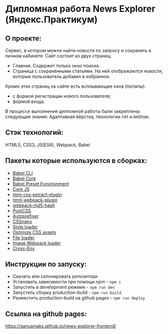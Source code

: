 # Дипломная работа News Explorer (Яндекс.Практикум)

## О проекте:
Cервис, в котором можно найти новости по запросу и сохранить в личном кабинете.
Сайт состоит из двух страниц:
* Главная. Содержит только окно поиска.
* Страница с сохранёнными статьями. На ней отображаются новости, которые пользователь добавил в избранное.

Кроме этих страниц на сайте есть всплывающие окна (попапы):
* с формой регистрации нового пользователя;
* формой входа.

В процессе выполнения дипломной работы были закреплены следующие знания: Адаптивная вёрстка, технологии гит и вебпак.

## Стэк технологий:
HTML5, CSS3, JS(ES6), Webpack, Babel

## Пакеты которые используются в сборках:
- [Babel CLI](https://babeljs.io/docs/en/babel-cli#docsNav)
- [Babel Core](https://babeljs.io/docs/en/babel-core)
- [Babel Preset Evnvironment](https://babeljs.io/docs/en/babel-preset-env#docsNav)
- [Сore JS](https://github.com/zloirock/core-js#readme)
- [mini-css-extract-plugin](https://www.npmjs.com/package/mini-css-extract-plugin)
- [html-webpack-plugin](https://www.npmjs.com/package/html-webpack-plugin)
- [webpack-md5-hash](https://www.npmjs.com/package/webpack-md5-hash)
- [PostCSS](https://postcss.org/)
- [Autoprefixer](https://www.npmjs.com/package/autoprefixer)
- [CSSnano](https://www.npmjs.com/package/cssnano)
- [Style loader](https://github.com/webpack-contrib/style-loader)
- [Optimize CSS assets](https://www.npmjs.com/package/optimize-css-assets-webpack-plugin)
- [File loader](https://github.com/webpack-contrib/file-loader)
- [Image Webpack loader](https://www.npmjs.com/package/image-webpack-loader)
- [Cross-Env](https://www.npmjs.com/package/cross-env)

## Инструкции по запуску:
- Скачать или склонировать репозитори
- Установить зависимости при помощи npm - `npm i`
- Запустить в development режиме - `npm run dev`
- Запустить сборку production-build - `npm run build`
- Разместить production-build на github pages - `npm run deploy`

## Ссылка на github pages:
https://sanyamaks.github.io/news-explorer-frontend/
